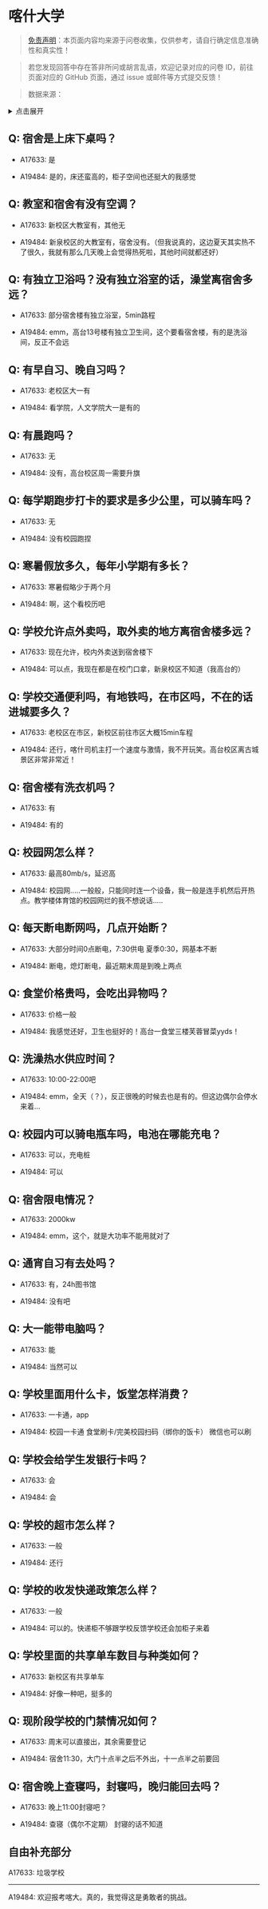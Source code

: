 # 喀什大学

> [免责声明](https://colleges.chat/#_3)：本页面内容均来源于问卷收集，仅供参考，请自行确定信息准确性和真实性！

> 若您发现回答中存在答非所问或胡言乱语，欢迎记录对应的问卷 ID，前往页面对应的 GitHub 页面，通过 issue 或邮件等方式提交反馈！

> 数据来源：

<details><summary>点击展开</summary>
<ul>
<li>A17633: 匿名 (2023 年 06 月)</li>
<li>A19484: 1033920619@qq.com (2023 年 06 月)</li>
</ul>
</details>

## Q: 宿舍是上床下桌吗？

- A17633: 是

- A19484: 是的，床还蛮高的，柜子空间也还挺大的我感觉

## Q: 教室和宿舍有没有空调？

- A17633: 新校区大教室有，其他无

- A19484: 新泉校区的大教室有，宿舍没有。（但我说真的，这边夏天其实热不了很久，我就有那么几天晚上会觉得热死啦，其他时间就都还好）

## Q: 有独立卫浴吗？没有独立浴室的话，澡堂离宿舍多远？

- A17633: 部分宿舍楼有独立浴室，5min路程

- A19484: emm，高台13号楼有独立卫生间，这个要看宿舍楼，有的是洗浴间，反正不会远

## Q: 有早自习、晚自习吗？

- A17633: 老校区大一有

- A19484: 看学院，人文学院大一是有的

## Q: 有晨跑吗？

- A17633: 无

- A19484: 没有，高台校区周一需要升旗

## Q: 每学期跑步打卡的要求是多少公里，可以骑车吗？

- A17633: 无

- A19484: 没有校园跑捏

## Q: 寒暑假放多久，每年小学期有多长？

- A17633: 寒暑假略少于两个月

- A19484: 啊，这个看校历吧

## Q: 学校允许点外卖吗，取外卖的地方离宿舍楼多远？

- A17633: 现在允许，校内外卖送到宿舍楼下

- A19484: 可以点，我现在都是在校门口拿，新泉校区不知道（我高台的）

## Q: 学校交通便利吗，有地铁吗，在市区吗，不在的话进城要多久？

- A17633: 老校区在市区，新校区前往市区大概15min车程

- A19484: 还行，喀什司机主打一个速度与激情，我不开玩笑。高台校区离古城景区非常非常近！

## Q: 宿舍楼有洗衣机吗？

- A17633: 有

- A19484: 有的

## Q: 校园网怎么样？

- A17633: 最高80mb/s，延迟高

- A19484: 校园网.....一般般，只能同时连一个设备，我一般是连手机然后开热点。教学楼体育馆的校园网烂的我不想说话.....

## Q: 每天断电断网吗，几点开始断？

- A17633: 大部分时间0点断电，7:30供电
夏季0:30，网基本不断

- A19484: 断电，熄灯断电，最近期末周是到晚上两点

## Q: 食堂价格贵吗，会吃出异物吗？

- A17633: 价格一般

- A19484: 我感觉还好，卫生也挺好的！高台一食堂三楼芙蓉冒菜yyds！

## Q: 洗澡热水供应时间？

- A17633: 10:00-22:00吧

- A19484: emm，全天（？），反正很晚的时候去也是有的。但这边偶尔会停水来着...

## Q: 校园内可以骑电瓶车吗，电池在哪能充电？

- A17633: 可以，充电桩

- A19484: 可以

## Q: 宿舍限电情况？

- A17633: 2000kw

- A19484: emm，这个，就是大功率不能用就对了

## Q: 通宵自习有去处吗？

- A17633: 有，24h图书馆

- A19484: 没有吧

## Q: 大一能带电脑吗？

- A17633: 能

- A19484: 当然可以

## Q: 学校里面用什么卡，饭堂怎样消费？

- A17633: 一卡通，app

- A19484: 校园一卡通 食堂刷卡/完美校园扫码（绑你的饭卡） 微信也可以刷

## Q: 学校会给学生发银行卡吗？

- A17633: 会

- A19484: 会

## Q: 学校的超市怎么样？

- A17633: 一般

- A19484: 还行

## Q: 学校的收发快递政策怎么样？

- A17633: 一般

- A19484: 可以的。快递柜不够跟学校反馈学校还会加柜子来着

## Q: 学校里面的共享单车数目与种类如何？

- A17633: 新校区有共享单车

- A19484: 好像一种吧，挺多的

## Q: 现阶段学校的门禁情况如何？

- A17633: 周末可以直接出，其余需要登记

- A19484: 宿舍11:30，大门十点半之后不外出，十一点半之前要回

## Q: 宿舍晚上查寝吗，封寝吗，晚归能回去吗？

- A17633: 晚上11:00封寝吧？

- A19484: 查寝（偶尔不定期） 封寝的话不知道

## 自由补充部分

A17633: 垃圾学校

***

A19484: 欢迎报考喀大。真的，我觉得这是勇敢者的挑战。